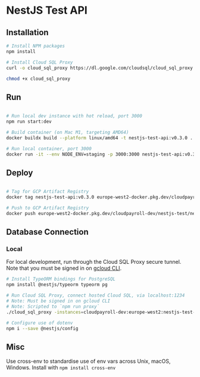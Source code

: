 # NestJS Test API

## Installation

```bash
# Install NPM packages
npm install

# Install Cloud SQL Proxy
curl -o cloud_sql_proxy https://dl.google.com/cloudsql/cloud_sql_proxy.darwin.arm64

chmod +x cloud_sql_proxy

```

## Run

```bash

# Run local dev instance with hot reload, port 3000
npm run start:dev

# Build container (on Mac M1, targeting AMD64)
docker buildx build --platform linux/amd64 -t nestjs-test-api:v0.3.0 .

# Run local container, port 3000
docker run -it --env NODE_ENV=staging -p 3000:3000 nestjs-test-api:v0.3.0

```

## Deploy

```bash

# Tag for GCP Artifact Registry
docker tag nestjs-test-api:v0.3.0 europe-west2-docker.pkg.dev/cloudpayroll-dev/nestjs-test/nestjs-test-api:v0.3.0

# Push to GCP Artifact Registry
docker push europe-west2-docker.pkg.dev/cloudpayroll-dev/nestjs-test/nestjs-test-api:v0.3.0

```

## Database Connection

### Local

For local development, run through the Cloud SQL Proxy secure tunnel. Note that you must be signed in on [gcloud CLI](https://cloud.google.com/sdk/gcloud).

```bash
# Install TypeORM bindings for PostgreSQL
npm install @nestjs/typeorm typeorm pg

# Run Cloud SQL Proxy, connect hosted Cloud SQL, via localhost:1234
# Note: Must be signed in on gcloud CLI
# Note: Scripted to `npm run proxy`
./cloud_sql_proxy -instances=cloudpayroll-dev:europe-west2:nestjs-test-db=tcp:0.0.0.0:1234

# Configure use of dotenv
npm i --save @nestjs/config

```

## Misc

Use cross-env to standardise use of env vars across Unix, macOS, Windows. Install with `npm install cross-env`
